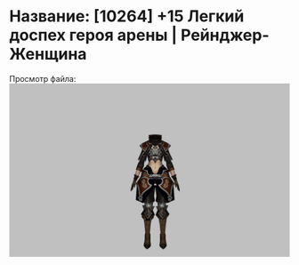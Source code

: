 # Название: [10264] +15 Легкий доспех героя арены | Рейнджер-Женщина

Просмотр файла:
![p030031.png](p030031.png)